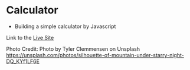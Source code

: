 # Calculator
- Building a simple calculator by Javascript

Link to the [Live Site](https://jackywooks.github.io/Calculator/)


Photo Credit:
Photo by Tyler Clemmensen on Unsplash
https://unsplash.com/photos/silhouette-of-mountain-under-starry-night-DQ_KYf1LF6E



